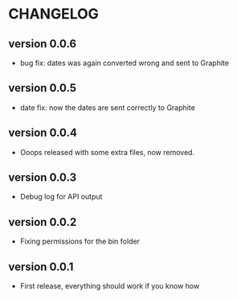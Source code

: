 # CHANGELOG 

version 0.0.6
------------------------
* bug fix: dates was again converted wrong and sent to Graphite
 
version 0.0.5
------------------------
* date fix: now the dates are sent correctly to Graphite

version 0.0.4
------------------------
* Ooops released with some extra files, now removed.

version 0.0.3
------------------------
* Debug log for API output

version	0.0.2
------------------------
* Fixing permissions for the bin folder

version 0.0.1
------------------------
* First release, everything should work if you know how